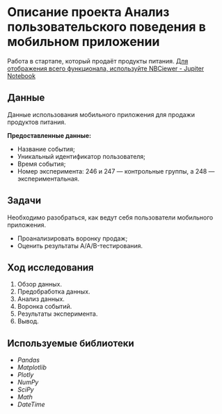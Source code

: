 # Описание проекта Анализ пользовательского поведения в мобильном приложении
Работа в стартапе, который продаёт продукты питания.
[Для отображения всего функционала, используйте NBCiewer - Jupiter Notebook](https://nbviewer.org/github/FAnastasiiaD/portfolio/blob/main/analysis_of_user_behavior_in_a_mobile_application/analysis_of_user_behavior_in_a_mobile_application_project.ipynb)

## Данные

Данные использования мобильного приложения для продажи продуктов питания.

**Предоставленные данные:**

- Название события;
- Уникальный идентификатор пользователя;
- Время события;
- Номер эксперимента: 246 и 247 — контрольные группы, а 248 — экспериментальная.

## Задачи

Необходимо разобраться, как ведут себя пользователи мобильного приложения.

- Проанализировать воронку продаж;
- Оценить результаты A/A/B-тестирования. 

## Ход исследования

 1. Обзор данных.
 2. Предобработка данных.
 3. Анализ данных.
 4. Воронка событий.
 5. Результаты эксперимента.
 6. Вывод.

## Используемые библиотеки
- *Pandas*
- *Matplotlib*
- *Plotly*
- *NumPy*
- *SciPy*
- *Math*
- *DateTime*
